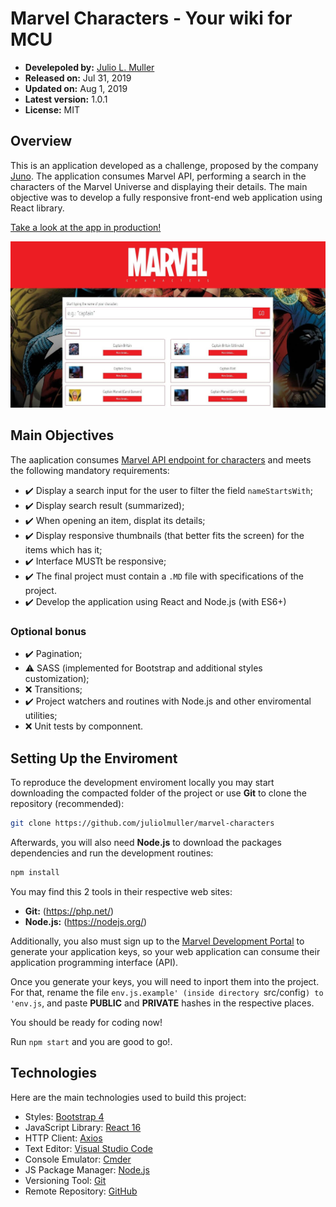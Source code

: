 
# Marvel Characters - Your wiki for MCU

- **Develepoled by:** [Julio L. Muller](https://github.com/juliolmuller)
- **Released on:** Jul 31, 2019
- **Updated on:** Aug 1, 2019
- **Latest version:** 1.0.1
- **License:** MIT

## Overview

This is an application developed as a challenge, proposed by the company [Juno](https://www.juno.com.br/). The application consumes Marvel API, performing a search in the characters of the Marvel Universe and displaying their details. The main objective was to develop a fully responsive front-end web application using React library.

[Take a look at the app in production!](https://jjsolutions.net/)

![Marvel Characters](./app-overview.jpg)

## Main Objectives

The aaplication consumes [Marvel API endpoint for characters](https://developer.marvel.com/docs#!/public/getCreatorCollection_get_0) and meets the following mandatory requirements:

- :heavy_check_mark: Display a search input for the user to filter the field `nameStartsWith`;
- :heavy_check_mark: Display search result (summarized);
- :heavy_check_mark: When opening an item, displat its details;
- :heavy_check_mark: Display responsive thumbnails (that better fits the screen) for the items which has it;
- :heavy_check_mark: Interface MUSTt be responsive;
- :heavy_check_mark: The final project must contain a `.MD` file with specifications of the project.
- :heavy_check_mark: Develop the application using React and Node.js (with ES6+)

### Optional bonus

- :heavy_check_mark: Pagination;
- :warning: SASS (implemented for Bootstrap and additional styles customization);
- :x: Transitions;
- :heavy_check_mark: Project watchers and routines with Node.js and other enviromental utilities;
- :x: Unit tests by componnent.

## Setting Up the Enviroment

To reproduce the development enviroment locally you may start downloading the compacted folder of the project or use **Git** to clone the repository (recommended):

```bash
git clone https://github.com/juliolmuller/marvel-characters
```

Afterwards, you will also need **Node.js** to download the packages dependencies and run the development routines:

```bash
npm install
```

You may find this 2 tools in their respective web sites:

- **Git:** (https://php.net/)
- **Node.js:** (https://nodejs.org/)

Additionally, you also must sign up to the [Marvel Development Portal](https://developer.marvel.com/) to generate your application keys, so your web application can consume their application programming interface (API).

Once you generate your keys, you will need to inport them into the project. For that, rename the file `env.js.example' (inside directory `src/config`) to 'env.js`, and paste **PUBLIC** and **PRIVATE** hashes in the respective places.

You should be ready for coding now!

Run `npm start` and you are good to go!.

## Technologies

Here are the main technologies used to build this project:

- Styles: [Bootstrap 4](https://getbootstrap.com/)
- JavaScript Library: [React 16](https://reactjs.org)
- HTTP Client: [Axios](https://github.com/axios/axios)
- Text Editor: [Visual Studio Code](https://code.visualstudio.com/)
- Console Emulator: [Cmder](https://cmder.net/)
- JS Package Manager: [Node.js](https://nodejs.org/en/)
- Versioning Tool: [Git](https://git-scm.com/)
- Remote Repository: [GitHub](https://github.com/)
